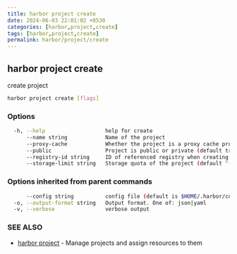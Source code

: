 ```yaml
---
title: harbor project create
date: 2024-06-03 22:01:02 +0530
categories: [harbor,project,create]
tags: [harbor,project,create]
permalink: harbor/project/create
---
```

## harbor project create

create project

```bash
harbor project create [flags]
```

### Options

```bash
  -h, --help                   help for create
      --name string            Name of the project
      --proxy-cache            Whether the project is a proxy cache project
      --public                 Project is public or private (default true)
      --registry-id string     ID of referenced registry when creating the proxy cache project
      --storage-limit string   Storage quota of the project (default "-1")
```

### Options inherited from parent commands

```bash
      --config string          config file (default is $HOME/.harbor/config.yaml) (default "/home/user/.harbor/config.yaml")
  -o, --output-format string   Output format. One of: json|yaml
  -v, --verbose                verbose output
```

### SEE ALSO

* [harbor project]()	 - Manage projects and assign resources to them

